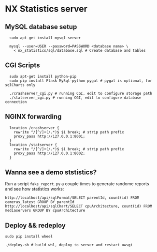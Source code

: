 # NX Statistics server

## MySQL database setup

```
  sudo apt-get install mysql-server

  mysql --user=USER --password=PASSWORD <database name> \
    < nx_statistics/sql/database.sql # Create database and tables
```


## CGI Scripts

```
  sudo apt-get install python-pip
  sudo pip install Flask MySql-python pygal # pygal is optional, for sqlCharts only

  ./crashserver_cgi.py # running CGI, edit to configure storage path
  ./statserver_cgi.py # running CGI, edit to configure database connection
```


## NGINX forwarding

```
  location /crashserver {
    rewrite ^/[^/]+(/.*)$ $1 break; # strip path prefix
    proxy_pass http://127.0.0.1:8001;
  }
  location /statserver {
    rewrite ^/[^/]+(/.*)$ $1 break; # strip path prefix
    proxy_pass http://127.0.0.1:8002;
  }
```

## Wanna see a demo ststistics?

Run a script `fake_report.py` a couple times to generate randome reports and
see how statistics works:

```
http://localhost/api/sqlFormat/SELECT parentId, count(id) FROM cameras_latest GROUP BY parentId
http://localhost/api/sqlChart/SELECT cpuArchitecture, count(id) FROM mediaservers GROUP BY cpuArchitecture
```

## Deploy && redeploy

```
sudo pip install wheel

./deploy.sh # build whl, deploy to server and restart uwsgi
```
